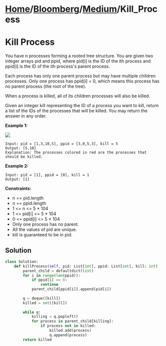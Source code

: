 # [Home](./../..)/[Bloomberg](./..)/[Medium](./)/Kill_Process
<h1>Kill Process</h1>

<p>
You have n processes forming a rooted tree structure. You are given two integer arrays pid and ppid, where pid[i] is the ID of the ith process and ppid[i] is the ID of the ith process's parent process.
</p>
<p>
Each process has only one parent process but may have multiple children processes. Only one process has ppid[i] = 0, which means this process has no parent process (the root of the tree).
</p>
<p>
When a process is killed, all of its children processes will also be killed.
</p>
<p>
Given an integer kill representing the ID of a process you want to kill, return a list of the IDs of the processes that will be killed. You may return the answer in any order.
</p>

<b>Example 1:</b>

<img src="https://assets.leetcode.com/uploads/2021/02/24/ptree.jpg">

    Input: pid = [1,3,10,5], ppid = [3,0,5,3], kill = 5
    Output: [5,10]
    Explanation: The processes colored in red are the processes that should be killed.
    
<b>Example 2:</b>

    Input: pid = [1], ppid = [0], kill = 1
    Output: [1]

<b>Constraints:</b>

- n == pid.length
- n == ppid.length
- 1 <= n <= 5 * 104
- 1 <= pid[i] <= 5 * 104
- 0 <= ppid[i] <= 5 * 104
- Only one process has no parent.
- All the values of pid are unique.
- kill is guaranteed to be in pid.

<h2>Solution</h2>

```python
class Solution:
    def killProcess(self, pid: List[int], ppid: List[int], kill: int) -> List[int]:
        parent_child = defaultdict(list)
        for i in range(len(ppid)):
            if ppid[i] == 0:
                continue
            parent_child[ppid[i]].append(pid[i])
        
        q = deque([kill])
        killed = set([kill])
        
        while q:
            killing = q.popleft()
            for process in parent_child[killing]:
                if process not in killed:
                    killed.add(process)
                    q.append(process)
        return killed
```
